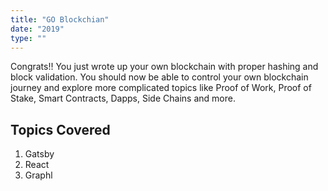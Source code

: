 ```yaml
---
title: "GO Blockchian"
date: "2019"
type: ""
---
```



Congrats!! You just wrote up your own blockchain with proper hashing and block validation. You should now be able to control your own blockchain journey and explore more complicated topics like Proof of Work, Proof of Stake, Smart Contracts, Dapps, Side Chains and more.

## Topics Covered

1. Gatsby
2. React
3. Graphl
